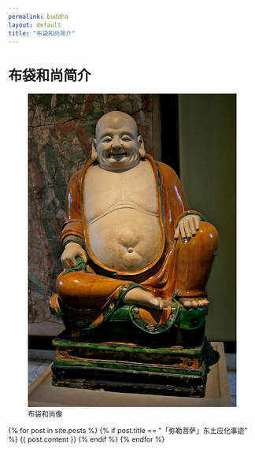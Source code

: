 ```yaml
---
permalink: buddha
layout: default
title: "布袋和尚简介"
---
```


# 布袋和尚简介

<figure class="figure">
  <img src="/assets/img/Budai,_British_Museum.jpg" alt="布袋和尚像">
  <figcaption>布袋和尚像</figcaption>
</figure>

<div class="buddha">

  <div id="post">
    {% for post in site.posts %}
      {% if post.title == "「弥勒菩萨」东土应化事迹" %}
        {{ post.content }}
      {% endif %}
    {% endfor %}
  </div>
</div>

